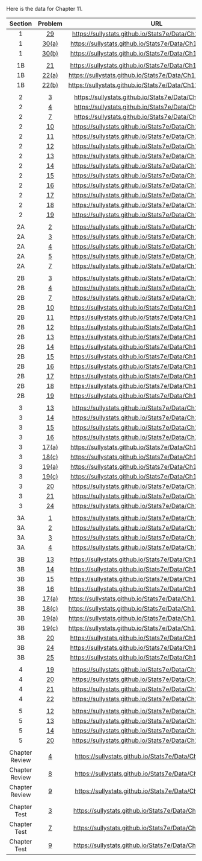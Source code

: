 Here is the data for Chapter 11.

|Section|Problem|URL|
|:---:|:---:|:---:|
|1|[29](https://sullystats.github.io/Stats7e/Data/Ch11/11_1_29.csv)|<a>https://sullystats.github.io/Stats7e/Data/Ch11/11_1_29.csv</a><br/>|
|1|[30(a)](https://sullystats.github.io/Stats7e/Data/Ch11/11_1_30a.csv)|<a>https://sullystats.github.io/Stats7e/Data/Ch11/11_1_30a.csv</a><br/>|
|1|[30(b)](https://sullystats.github.io/Stats7e/Data/Ch11/11_1_30b.csv)|<a>https://sullystats.github.io/Stats7e/Data/Ch11/11_1_30b.csv</a><br/>|
| | |
|1B|[21](https://sullystats.github.io/Stats7e/Data/Ch11/11_1B_21.csv)|<a>https://sullystats.github.io/Stats7e/Data/Ch11/11_1B_21.csv</a><br/>|
|1B|[22(a)](https://sullystats.github.io/Stats7e/Data/Ch11/11_1B_22a.csv)|<a>https://sullystats.github.io/Stats7e/Data/Ch11/11_1B_22a.csv</a><br/>|
|1B|[22(b)](https://sullystats.github.io/Stats7e/Data/Ch11/11_1B_22b.csv)|<a>https://sullystats.github.io/Stats7e/Data/Ch11/11_1B_22b.csv</a><br/>|
| | |
|2|[3](https://sullystats.github.io/Stats7e/Data/Ch11/11_2_3.csv)|<a>https://sullystats.github.io/Stats7e/Data/Ch11/11_2_3.csv</a><br/>|
|2|[4](https://sullystats.github.io/Stats7e/Data/Ch11/11_2_4.csv)|<a>https://sullystats.github.io/Stats7e/Data/Ch11/11_2_4.csv</a><br/>|
|2|[7](https://sullystats.github.io/Stats7e/Data/Ch11/11_2_7.csv)|<a>https://sullystats.github.io/Stats7e/Data/Ch11/11_2_7.csv</a><br/>|
|2|[10](https://sullystats.github.io/Stats7e/Data/Ch11/11_2_10.csv)|<a>https://sullystats.github.io/Stats7e/Data/Ch11/11_2_10.csv</a><br/>|
|2|[11](https://sullystats.github.io/Stats7e/Data/Ch11/11_2_11.csv)|<a>https://sullystats.github.io/Stats7e/Data/Ch11/11_2_11.csv</a><br/>|
|2|[12](https://sullystats.github.io/Stats7e/Data/Ch11/11_2_12.csv)|<a>https://sullystats.github.io/Stats7e/Data/Ch11/11_2_12.csv</a><br/>|
|2|[13](https://sullystats.github.io/Stats7e/Data/Ch11/11_2_13.csv)|<a>https://sullystats.github.io/Stats7e/Data/Ch11/11_2_13.csv</a><br/>|
|2|[14](https://sullystats.github.io/Stats7e/Data/Ch11/11_2_14.csv)|<a>https://sullystats.github.io/Stats7e/Data/Ch11/11_2_14.csv</a><br/>|
|2|[15](https://sullystats.github.io/Stats7e/Data/Ch11/11_2_15.csv)|<a>https://sullystats.github.io/Stats7e/Data/Ch11/11_2_15.csv</a><br/>|
|2|[16](https://sullystats.github.io/Stats7e/Data/Ch11/11_2_16.csv)|<a>https://sullystats.github.io/Stats7e/Data/Ch11/11_2_16.csv</a><br/>|
|2|[17](https://sullystats.github.io/Stats7e/Data/Ch11/11_2_17.csv)|<a>https://sullystats.github.io/Stats7e/Data/Ch11/11_2_17.csv</a><br/>|
|2|[18](https://sullystats.github.io/Stats7e/Data/Ch11/11_2_18.csv)|<a>https://sullystats.github.io/Stats7e/Data/Ch11/11_2_18.csv</a><br/>|
|2|[19](https://sullystats.github.io/Stats7e/Data/Ch11/11_2_19.csv)|<a>https://sullystats.github.io/Stats7e/Data/Ch11/11_2_19.csv</a><br/>|
| | |
|2A|[2](https://sullystats.github.io/Stats7e/Data/Ch11/11_2A_2.csv)|<a>https://sullystats.github.io/Stats7e/Data/Ch11/11_2A_2.csv</a><br/>|
|2A|[3](https://sullystats.github.io/Stats7e/Data/Ch11/11_2A_3.csv)|<a>https://sullystats.github.io/Stats7e/Data/Ch11/11_2A_3.csv</a><br/>|
|2A|[4](ht5tps://sullystats.github.io/Stats7e/Data/Ch11/11_2A_4.csv)|<a>https://sullystats.github.io/Stats7e/Data/Ch11/11_2A_4.csv</a><br/>|
|2A|[5](https://sullystats.github.io/Stats7e/Data/Ch11/11_2A_5.csv)|<a>https://sullystats.github.io/Stats7e/Data/Ch11/11_2A_5.csv</a><br/>|
|2A|[7](https://sullystats.github.io/Stats7e/Data/Ch11/11_2A_7.csv)|<a>https://sullystats.github.io/Stats7e/Data/Ch11/11_2A_7.csv</a><br/>|
| | |
|2B|[3](https://sullystats.github.io/Stats7e/Data/Ch11/11_2B_3.csv)|<a>https://sullystats.github.io/Stats7e/Data/Ch11/11_2B_3.csv</a><br/>|
|2B|[4](https://sullystats.github.io/Stats7e/Data/Ch11/11_2B_4.csv)|<a>https://sullystats.github.io/Stats7e/Data/Ch11/11_2B_4.csv</a><br/>|
|2B|[7](https://sullystats.github.io/Stats7e/Data/Ch11/11_2B_7.csv)|<a>https://sullystats.github.io/Stats7e/Data/Ch11/11_2B_7.csv</a><br/>|
|2B|[10](https://sullystats.github.io/Stats7e/Data/Ch11/11_2B_10.csv)|<a>https://sullystats.github.io/Stats7e/Data/Ch11/11_2B_10.csv</a><br/>|
|2B|[11](https://sullystats.github.io/Stats7e/Data/Ch11/11_2B_11.csv)|<a>https://sullystats.github.io/Stats7e/Data/Ch11/11_2B_11.csv</a><br/>|
|2B|[12](https://sullystats.github.io/Stats7e/Data/Ch11/11_2B_12.csv)|<a>https://sullystats.github.io/Stats7e/Data/Ch11/11_2B_12.csv</a><br/>|
|2B|[13](https://sullystats.github.io/Stats7e/Data/Ch11/11_2B_13.csv)|<a>https://sullystats.github.io/Stats7e/Data/Ch11/11_2B_13.csv</a><br/>|
|2B|[14](https://sullystats.github.io/Stats7e/Data/Ch11/11_2B_14.csv)|<a>https://sullystats.github.io/Stats7e/Data/Ch11/11_2B_14.csv</a><br/>|
|2B|[15](https://sullystats.github.io/Stats7e/Data/Ch11/11_2B_15.csv)|<a>https://sullystats.github.io/Stats7e/Data/Ch11/11_2B_15.csv</a><br/>|
|2B|[16](https://sullystats.github.io/Stats7e/Data/Ch11/11_2B_16.csv)|<a>https://sullystats.github.io/Stats7e/Data/Ch11/11_2B_16.csv</a><br/>|
|2B|[17](https://sullystats.github.io/Stats7e/Data/Ch11/11_2B_17.csv)|<a>https://sullystats.github.io/Stats7e/Data/Ch11/11_2B_17.csv</a><br/>|
|2B|[18](https://sullystats.github.io/Stats7e/Data/Ch11/11_2B_18.csv)|<a>https://sullystats.github.io/Stats7e/Data/Ch11/11_2B_18.csv</a><br/>|
|2B|[19](https://sullystats.github.io/Stats7e/Data/Ch11/11_2B_19.csv)|<a>https://sullystats.github.io/Stats7e/Data/Ch11/11_2B_19.csv</a><br/>|
| | |
|3|[13](https://sullystats.github.io/Stats7e/Data/Ch11/11_3_13.csv)|<a>https://sullystats.github.io/Stats7e/Data/Ch11/11_3_13.csv</a><br/>|
|3|[14](https://sullystats.github.io/Stats7e/Data/Ch11/11_3_14.csv)|<a>https://sullystats.github.io/Stats7e/Data/Ch11/11_3_14.csv</a><br/>|
|3|[15](https://sullystats.github.io/Stats7e/Data/Ch11/11_3_15.csv)|<a>https://sullystats.github.io/Stats7e/Data/Ch11/11_3_15.csv</a><br/>|
|3|[16](https://sullystats.github.io/Stats7e/Data/Ch11/11_3_16.csv)|<a>https://sullystats.github.io/Stats7e/Data/Ch11/11_3_16.csv</a><br/>|
|3|[17(a)](https://sullystats.github.io/Stats7e/Data/Ch11/11_3_17a.csv)|<a>https://sullystats.github.io/Stats7e/Data/Ch11/11_3_17a.csv</a><br/>|
|3|[18(c)](https://sullystats.github.io/Stats7e/Data/Ch11/11_3_18c.csv)|<a>https://sullystats.github.io/Stats7e/Data/Ch11/11_3_18c.csv</a><br/>|
|3|[19(a)](https://sullystats.github.io/Stats7e/Data/Ch11/11_3_19a.csv)|<a>https://sullystats.github.io/Stats7e/Data/Ch11/11_3_19a.csv</a><br/>|
|3|[19(c)](https://sullystats.github.io/Stats7e/Data/Ch11/11_3_19c.csv)|<a>https://sullystats.github.io/Stats7e/Data/Ch11/11_3_19c.csv</a><br/>|
|3|[20](https://sullystats.github.io/Stats7e/Data/Ch11/11_3_20.csv)|<a>https://sullystats.github.io/Stats7e/Data/Ch11/11_3_20.csv</a><br/>|
|3|[21](https://sullystats.github.io/Stats7e/Data/Ch11/11_3_21.csv)|<a>https://sullystats.github.io/Stats7e/Data/Ch11/11_3_21.csv</a><br/>|
|3|[24](https://sullystats.github.io/Stats7e/Data/Ch11/11_3_24.csv)|<a>https://sullystats.github.io/Stats7e/Data/Ch11/11_3_24.csv</a><br/>|
| | |
|3A|[1](https://sullystats.github.io/Stats7e/Data/Ch11/11_3A_1.csv)|<a>https://sullystats.github.io/Stats7e/Data/Ch11/11_3A_1.csv</a><br/>|
|3A|[2](https://sullystats.github.io/Stats7e/Data/Ch11/11_3A_2.csv)|<a>https://sullystats.github.io/Stats7e/Data/Ch11/11_3A_2.csv</a><br/>|
|3A|[3](https://sullystats.github.io/Stats7e/Data/Ch11/11_3A_3.csv)|<a>https://sullystats.github.io/Stats7e/Data/Ch11/11_3A_3.csv</a><br/>|
|3A|[4](https://sullystats.github.io/Stats7e/Data/Ch11/11_3A_4.csv)|<a>https://sullystats.github.io/Stats7e/Data/Ch11/11_3A_4.csv</a><br/>|
| | |
|3B|[13](https://sullystats.github.io/Stats7e/Data/Ch11/11_3B_13.csv)|<a>https://sullystats.github.io/Stats7e/Data/Ch11/11_3B_13.csv</a><br/>|
|3B|[14](https://sullystats.git5hub.io/Stats7e/Data/Ch11/11_3B_14.csv)|<a>https://sullystats.github.io/Stats7e/Data/Ch11/11_3B_14.csv</a><br/>|
|3B|[15](https://sullystats.github.io/Stats7e/Data/Ch11/11_3B_15.csv)|<a>https://sullystats.github.io/Stats7e/Data/Ch11/11_3B_15.csv</a><br/>|
|3B|[16](https://sullystats.github.io/Stats7e/Data/Ch11/11_3B_16.csv)|<a>https://sullystats.github.io/Stats7e/Data/Ch11/11_3B_16.csv</a><br/>|
|3B|[17(a)](https://sullystats.github.io/Stats7e/Data/Ch11/11_3B_17a.csv)|<a>https://sullystats.github.io/Stats7e/Data/Ch11/11_3B_17a.csv</a><br/>|
|3B|[18(c)](https://sullystats.github.io/Stats7e/Data/Ch11/11_3B_18c.csv)|<a>https://sullystats.github.io/Stats7e/Data/Ch11/11_3B_18c.csv</a><br/>|
|3B|[19(a)](https://sullystats.github.io/Stats7e/Data/Ch11/11_3B_19a.csv)|<a>https://sullystats.github.io/Stats7e/Data/Ch11/11_3B_19a.csv</a><br/>|
|3B|[19(c)](https://sullystats.github.io/Stats7e/Data/Ch11/11_3B_19c.csv)|<a>https://sullystats.github.io/Stats7e/Data/Ch11/11_3B_19c.csv</a><br/>|
|3B|[20](https://sullystats.github.io/Stats7e/Data/Ch11/11_3B_20.csv)|<a>https://sullystats.github.io/Stats7e/Data/Ch11/11_3B_20.csv</a><br/>|
|3B|[24](https://sullystats.github.io/Stats7e/Data/Ch11/11_3B_24.csv)|<a>https://sullystats.github.io/Stats7e/Data/Ch11/11_3B_24.csv</a><br/>|
|3B|[25](https://sullystats.github.io/Stats7e/Data/Ch11/11_3B_25.csv)|<a>https://sullystats.github.io/Stats7e/Data/Ch11/11_3B_25.csv</a><br/>|
| | |
|4|[19](https://sullystats.github.io/Stats7e/Data/Ch11/11_4_19.csv)|<a>https://sullystats.github.io/Stats7e/Data/Ch11/11_4_19.csv</a><br/>|
|4|[20](https://sullystats.github.io/Stats7e/Data/Ch11/11_4_20.csv)|<a>https://sullystats.github.io/Stats7e/Data/Ch11/11_4_20.csv</a><br/>|
|4|[21](https://sullystats.github.io/Stats7e/Data/Ch11/11_4_21.csv)|<a>https://sullystats.github.io/Stats7e/Data/Ch11/11_4_21.csv</a><br/>|
|4|[22](https://sullystats.github.io/Stats7e/Data/Ch11/11_4_22.csv)|<a>https://sullystats.github.io/Stats7e/Data/Ch11/11_4_22.csv</a><br/>|
| | |
|5|[12](https://sullystats.github.io/Stats7e/Data/Ch11/11_5_12.csv)|<a>https://sullystats.github.io/Stats7e/Data/Ch11/11_5_12.csv</a><br/>|
|5|[13](https://sullystats.github.io/Stats7e/Data/Ch11/11_5_13.csv)|<a>https://sullystats.github.io/Stats7e/Data/Ch11/11_5_13.csv</a><br/>|
|5|[14](https://sullystats.github.io/Stats7e/Data/Ch11/11_5_14.csv)|<a>https://sullystats.github.io/Stats7e/Data/Ch11/11_5_14.csv</a><br/>|
|5|[20](https://sullystats.github.io/Stats7e/Data/Ch11/11_5_20.csv)|<a>https://sullystats.github.io/Stats7e/Data/Ch11/11_5_20.csv</a><br/>|
| | |
|Chapter Review|[4](https://sullystats.github.io/Stats7e/Data/Ch11/11_r_4.csv)|<a>https://sullystats.github.io/Stats7e/Data/Ch11/11_r_4.csv</a><br/>|
|Chapter Review|[8](https://sullystats.github.io/Stats7e/Data/Ch11/11_r_8.csv)|<a>https://sullystats.github.io/Stats7e/Data/Ch11/11_r_8.csv</a><br/>|
|Chapter Review|[9](https://sullystats.github.io/Stats7e/Data/Ch11/11_r_9.csv)|<a>https://sullystats.github.io/Stats7e/Data/Ch11/11_r_9.csv</a><br/>|
| | |
|Chapter Test|[3](https://sullystats.github.io/Stats7e/Data/Ch11/11_ct_3.csv)|<a>https://sullystats.github.io/Stats7e/Data/Ch11/11_ct_3.csv</a><br/>|
|Chapter Test|[7](https://sullystats.github.io/Stats7e/Data/Ch11/11_ct_7.csv)|<a>https://sullystats.github.io/Stats7e/Data/Ch11/11_ct_7.csv</a><br/>|
|Chapter Test|[9](https://sullystats.github.io/Stats7e/Data/Ch11/11_ct_9.csv)|<a>https://sullystats.github.io/Stats7e/Data/Ch11/11_ct_9.csv</a><br/>|
